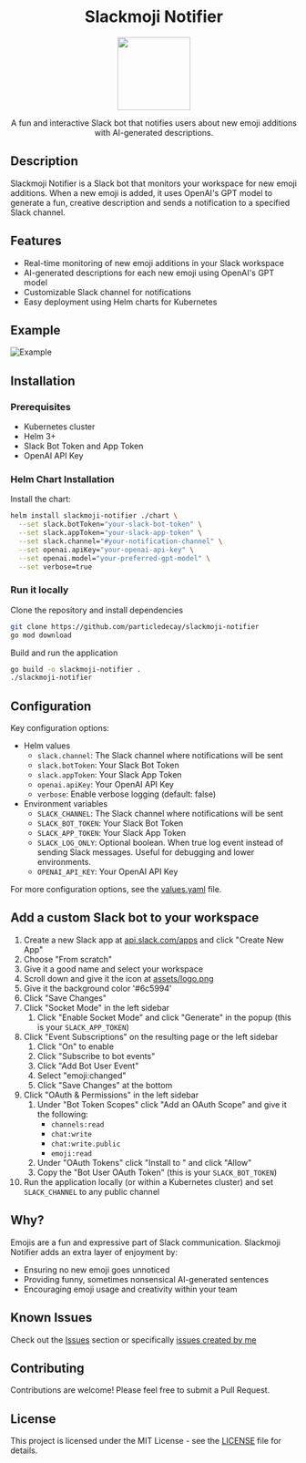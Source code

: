 <p align="center">
  <h1 align="center">Slackmoji Notifier</h1>
  <p align="center"><img src="assets/logo.png" width="128px" height="128px"></p>
  <p align="center">A fun and interactive Slack bot that notifies users about new emoji additions with AI-generated descriptions.</p>
</p>

## Description

Slackmoji Notifier is a Slack bot that monitors your workspace for new emoji additions. When a new emoji is added, it uses OpenAI's GPT model to generate a fun, creative description and sends a notification to a specified Slack channel.

## Features

- Real-time monitoring of new emoji additions in your Slack workspace
- AI-generated descriptions for each new emoji using OpenAI's GPT model
- Customizable Slack channel for notifications
- Easy deployment using Helm charts for Kubernetes

## Example

![Example](assets/example.png)

## Installation

### Prerequisites

- Kubernetes cluster
- Helm 3+
- Slack Bot Token and App Token
- OpenAI API Key

### Helm Chart Installation

Install the chart:

```sh
helm install slackmoji-notifier ./chart \
  --set slack.botToken="your-slack-bot-token" \
  --set slack.appToken="your-slack-app-token" \
  --set slack.channel="#your-notification-channel" \
  --set openai.apiKey="your-openai-api-key" \
  --set openai.model="your-preferred-gpt-model" \
  --set verbose=true
```

### Run it locally

Clone the repository and install dependencies

```sh
git clone https://github.com/particledecay/slackmoji-notifier
go mod download
```

Build and run the application

```sh
go build -o slackmoji-notifier .
./slackmoji-notifier
```

## Configuration

Key configuration options:

- Helm values
    - `slack.channel`: The Slack channel where notifications will be sent
    - `slack.botToken`: Your Slack Bot Token
    - `slack.appToken`: Your Slack App Token
    - `openai.apiKey`: Your OpenAI API Key
    - `verbose`: Enable verbose logging (default: false)
- Environment variables
    - `SLACK_CHANNEL`: The Slack channel where notifications will be sent
    - `SLACK_BOT_TOKEN`: Your Slack Bot Token
    - `SLACK_APP_TOKEN`: Your Slack App Token
    - `SLACK_LOG_ONLY`: Optional boolean. When true log event instead of sending Slack messages. Useful for debugging and lower environments.
    - `OPENAI_API_KEY`: Your OpenAI API Key

For more configuration options, see the [values.yaml](./values.yaml) file.

## Add a custom Slack bot to your workspace

1. Create a new Slack app at [api.slack.com/apps](https://api.slack.com/apps) and click "Create New App"
2. Choose "From scratch"
3. Give it a good name and select your workspace
4. Scroll down and give it the icon at [assets/logo.png](./assets/logo.png)
5. Give it the background color '#6c5994'
6. Click "Save Changes"
7. Click "Socket Mode" in the left sidebar
    1. Click "Enable Socket Mode" and click "Generate" in the popup (this is your `SLACK_APP_TOKEN`)
10. Click "Event Subscriptions" on the resulting page or the left sidebar
    1. Click "On" to enable
    2. Click "Subscribe to bot events"
    3. Click "Add Bot User Event"
    4. Select "emoji:changed"
    5. Click "Save Changes" at the bottom
11. Click "OAuth & Permissions" in the left sidebar
    1. Under "Bot Token Scopes" click "Add an OAuth Scope" and give it the following:
        - `channels:read`
        - `chat:write`
        - `chat:write.public`
        - `emoji:read`
    2. Under "OAuth Tokens" click "Install to <Workspace>" and click "Allow"
    3. Copy the "Bot User OAuth Token" (this is your `SLACK_BOT_TOKEN`)
12. Run the application locally (or within a Kubernetes cluster) and set `SLACK_CHANNEL` to any public channel

## Why?

Emojis are a fun and expressive part of Slack communication. Slackmoji Notifier adds an extra layer of enjoyment by:

- Ensuring no new emoji goes unnoticed
- Providing funny, sometimes nonsensical AI-generated sentences
- Encouraging emoji usage and creativity within your team

## Known Issues

Check out the [Issues](https://github.com/particledecay/slackmoji-notifier/issues) section or specifically [issues created by me](https://github.com/particledecay/slackmoji-notifier/issues?q=is:issue+is:open+sort:updated-desc+author:particledecay)

## Contributing

Contributions are welcome! Please feel free to submit a Pull Request.

## License

This project is licensed under the MIT License - see the [LICENSE](LICENSE) file for details.
